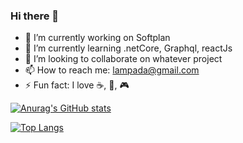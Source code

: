 ### Hi there 👋

- 🔭 I’m currently working on Softplan
- 🌱 I’m currently learning .netCore, Graphql, reactJs
- 👯 I’m looking to collaborate on whatever project
- 📫 How to reach me: lampada@gmail.com
- ⚡ Fun fact: I love ☕, 🍻, 🎮


[![Anurag's GitHub stats](https://github-readme-stats.vercel.app/api?username=fernandolamp&show_icons=true&theme=dracula)](https://github.com/anuraghazra/github-readme-stats)

[![Top Langs](https://github-readme-stats.vercel.app/api/top-langs/?username=anuraghazra)](https://github.com/anuraghazra/github-readme-stats)



